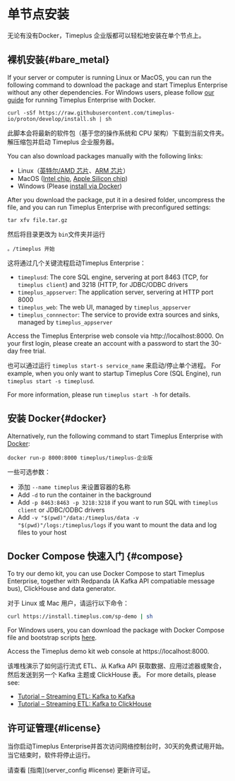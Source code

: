 # 单节点安装

无论有没有Docker，Timeplus 企业版都可以轻松地安装在单个节点上。

## 裸机安装{#bare_metal}

If your server or computer is running Linux or MacOS, you can run the following command to download the package and start Timeplus Enterprise without any other dependencies. For Windows users, please follow [our guide](#docker) for running Timeplus Enterprise with Docker.

```shell
curl -sSf https://raw.githubusercontent.com/timeplus-io/proton/develop/install.sh | sh
```

此脚本会将最新的软件包（基于您的操作系统和 CPU 架构）下载到当前文件夹。 解压缩包并启动 Timeplus 企业服务器。

You can also download packages manually with the following links:

- Linux（[英特尔/AMD 芯片](https://install.timeplus.com/latest-linux-amd64.tar.gz)、[ARM 芯片](https://install.timeplus.com/latest-linux-arm64.tar.gz)）
- MacOS ([Intel chip](https://install.timeplus.com/latest-darwin-amd64.tar.gz), [Apple Silicon chip](https://install.timeplus.com/latest-darwin-arm64.tar.gz))
- Windows (Please [install via Docker](#docker))

After you download the package, put it in a desired folder, uncompress the file, and you can run Timeplus Enterprise with preconfigured settings:

```shell
tar xfv file.tar.gz
```

然后将目录更改为 `bin`文件夹并运行

```shell
。/timeplus 开始
```

这将通过几个关键流程启动Timeplus Enterprise：

- `timeplusd`: The core SQL engine, servering at port 8463 (TCP, for `timeplus client`) and 3218 (HTTP, for JDBC/ODBC drivers
- `timeplus_appserver`: The application server, servering at HTTP port 8000
- `timeplus_web`: The web UI, managed by `timeplus_appserver`
- `timeplus_connnector`: The service to provide extra sources and sinks, managed by `timeplus_appserver`

Access the Timeplus Enterprise web console via http://localhost:8000. On your first login, please create an account with a password to start the 30-day free trial.

也可以通过运行 `timeplus start-s service_name` 来启动/停止单个进程。 For example, when you only want to startup Timeplus Core (SQL Engine), run `timeplus start -s timeplusd`.

For more information, please run  `timeplus start -h` for details.

## 安装 Docker{#docker}

Alternatively, run the following command to start Timeplus Enterprise with [Docker](https://www.docker.com/get-started/):

```shell
docker run-p 8000:8000 timeplus/timeplus-企业版
```

一些可选参数：

- 添加 `--name timeplus` 来设置容器的名称
- Add `-d` to run the container in the background
- Add `-p 8463:8463 -p 3218:3218` if you want to run SQL with `timeplus client` or JDBC/ODBC drivers
- Add `-v "$(pwd)"/data:/timeplus/data -v "$(pwd)"/logs:/timeplus/logs` if you want to mount the data and log files to your host

## Docker Compose 快速入门 {#compose}

To try our demo kit, you can use Docker Compose to start Timeplus Enterprise, together with Redpanda (A Kafka API compatiable message bus), ClickHouse and data generator.

对于 Linux 或 Mac 用户，请运行以下命令：

```bash
curl https://install.timeplus.com/sp-demo | sh
```

For Windows users, you can download the package with Docker Compose file and bootstrap scripts [here](https://timeplus.io/dist/timeplus_enterprise/sp-demo-20240522.zip).

Access the Timeplus demo kit web console at https://localhost:8000.

该堆栈演示了如何运行流式 ETL、从 Kafka API 获取数据、应用过滤器或聚合，然后发送到另一个 Kafka 主题或 ClickHouse 表。 For more details, please see:

- [Tutorial – Streaming ETL: Kafka to Kafka](tutorial-sql-etl)
- [Tutorial – Streaming ETL: Kafka to ClickHouse](tutorial-sql-etl-kafka-to-ch)

## 许可证管理{#license}

当你启动Timeplus Enterprise并首次访问网络控制台时，30天的免费试用开始。 当它结束时，软件将停止运行。

请查看 [指南](server_config #license) 更新许可证。
